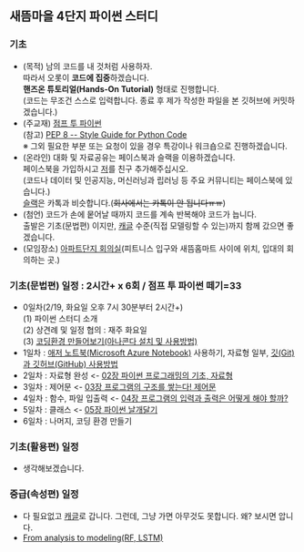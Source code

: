 ## 새뜸마을 4단지 파이썬 스터디
### 기초
- (목적) 남의 코드를 내 것처럼 사용하자.  
  따라서 오롯이 <b>코드에 집중</b>하겠습니다.  
  <b>핸즈온 튜토리얼(Hands-On Tutorial)</b> 형태로 진행합니다.  
  (코드는 무조건 스스로 입력합니다. 종료 후 제가 작성한 파일을 본 깃허브에 커밋하겠습니다.)  
- (주교재) [점프 투 파이썬](https://wikidocs.net/book/1)  
  (참고) [PEP 8 -- Style Guide for Python Code](https://www.python.org/dev/peps/pep-0008/)  
  ※ 그외 필요한 부분 또는 요청이 있을 경우 특강이나 워크숍으로 진행하겠습니다.  
- (온라인) 대화 및 자료공유는 페이스북과 슬랙을 이용하겠습니다.  
  페이스북을 가입하시고 [저](https://www.facebook.com/ur1ove)를 친구 추가해주십시오.  
  (코드나 데이터 및 인공지능, 머신러닝과 립러닝 등 주요 커뮤니티는 페이스북에 있습니다.)  
  [슬랙](https://sddcode.slack.com)은 카톡과 비슷합니다.(~~회사에서는 카톡이 안 됩니다ㅠㅠ~~)
- (첨언) 코드가 손에 뭍어날 때까지 코드를 계속 반복해야 코드가 늡니다.  
  출발은 기초(문법편) 이지만, [캐글](https://www.kaggle.com/) 수준(직접 모델링할 수 있는)까지 함께 갔으면 좋겠습니다.  
- (모임장소) [아파트단지 회의실](img/회의실_위치.jpg)(피트니스 입구와 새뜸홈마트 사이에 위치, 입대의 회의하는 곳.)
### 기초(문법편) 일정 : 2시간+ x 6회 / 점프 투 파이썬 떼기=33
- 0일차(2/19, 화요일 오후 7시 30분부터 2시간+)  
  (1) 파이썬 스터디 소개  
  (2) 상견례 및 일정 협의 : 재주 화요일  
  (3) [코딩환경 만들어보기(아나콘다 설치 및 사용방법)](https://github.com/ur1ove/KEIML/blob/master/Python_2018-1/01_Download_Anaconda.md)
- 1일차 : [애저 노트북(Microsoft Azure Notebook)](https://notebooks.azure.com/) 사용하기, 자료형 일부, [깃(Git)과 깃허브(GitHub) 사용방법](https://github.com/keibigdata/BigPortal/tree/master/docs/colloboration/git)  
- 2일차 : 자료형 완성 <- [02장 파이썬 프로그래밍의 기초, 자료형](https://wikidocs.net/11)
- 3일차 : 제어문 <- [03장 프로그램의 구조를 쌓는다! 제어문](https://wikidocs.net/19)
- 4일차 : 함수, 파일 입출력 <- [04장 프로그램의 입력과 출력은 어떻게 해야 할까?](https://wikidocs.net/23)
- 5일차 : 클래스 <- [05장 파이썬 날개달기](https://wikidocs.net/27)
- 6일차 : 나머지, 코딩 환경 만들기
### 기초(활용편) 일정
- 생각해보겠습니다.
### 중급(속성편) 일정
- 다 필요없고 [캐글](https://www.kaggle.com/)로 갑니다. 그런데, 그냥 가면 아무것도 못합니다. 왜? 보시면 압니다.
- [From analysis to modeling(RF, LSTM)](https://www.kaggle.com/leekltw1/from-analysis-to-modeling-rf-lstm)  
